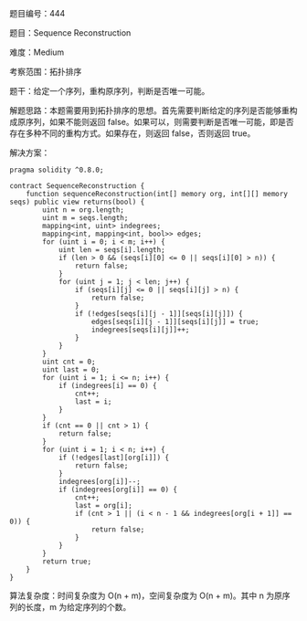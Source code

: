 题目编号：444

题目：Sequence Reconstruction

难度：Medium

考察范围：拓扑排序

题干：给定一个序列，重构原序列，判断是否唯一可能。

解题思路：本题需要用到拓扑排序的思想。首先需要判断给定的序列是否能够重构成原序列，如果不能则返回 false。如果可以，则需要判断是否唯一可能，即是否存在多种不同的重构方式。如果存在，则返回 false，否则返回 true。

解决方案：

```
pragma solidity ^0.8.0;

contract SequenceReconstruction {
    function sequenceReconstruction(int[] memory org, int[][] memory seqs) public view returns(bool) {
        uint n = org.length;
        uint m = seqs.length;
        mapping<int, uint> indegrees;
        mapping<int, mapping<int, bool>> edges;
        for (uint i = 0; i < m; i++) {
            uint len = seqs[i].length;
            if (len > 0 && (seqs[i][0] <= 0 || seqs[i][0] > n)) {
                return false;
            }
            for (uint j = 1; j < len; j++) {
                if (seqs[i][j] <= 0 || seqs[i][j] > n) {
                    return false;
                }
                if (!edges[seqs[i][j - 1]][seqs[i][j]]) {
                    edges[seqs[i][j - 1]][seqs[i][j]] = true;
                    indegrees[seqs[i][j]]++;
                }
            }
        }
        uint cnt = 0;
        uint last = 0;
        for (uint i = 1; i <= n; i++) {
            if (indegrees[i] == 0) {
                cnt++;
                last = i;
            }
        }
        if (cnt == 0 || cnt > 1) {
            return false;
        }
        for (uint i = 1; i < n; i++) {
            if (!edges[last][org[i]]) {
                return false;
            }
            indegrees[org[i]]--;
            if (indegrees[org[i]] == 0) {
                cnt++;
                last = org[i];
                if (cnt > 1 || (i < n - 1 && indegrees[org[i + 1]] == 0)) {
                    return false;
                }
            }
        }
        return true;
    }
}
```

算法复杂度：时间复杂度为 O(n + m)，空间复杂度为 O(n + m)。其中 n 为原序列的长度，m 为给定序列的个数。